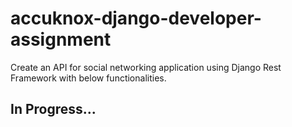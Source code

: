 # accuknox-django-developer-assignment
Create an API for social networking application using Django Rest Framework with below functionalities.
## In Progress...
